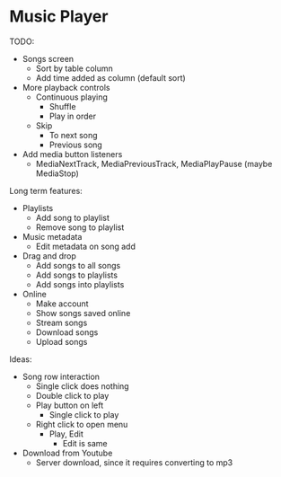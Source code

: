 # Music Player

TODO:

- Songs screen
  - Sort by table column
  - Add time added as column (default sort)
- More playback controls
  - Continuous playing
    - Shuffle
    - Play in order
  - Skip
    - To next song
    - Previous song
- Add media button listeners
  - MediaNextTrack, MediaPreviousTrack, MediaPlayPause (maybe MediaStop)

Long term features:

- Playlists
  - Add song to playlist
  - Remove song to playlist
- Music metadata
  - Edit metadata on song add
- Drag and drop
  - Add songs to all songs
  - Add songs to playlists
  - Add songs into playlists
- Online
  - Make account
  - Show songs saved online
  - Stream songs
  - Download songs
  - Upload songs

Ideas:

- Song row interaction
  - Single click does nothing
  - Double click to play
  - Play button on left
    - Single click to play
  - Right click to open menu
    - Play, Edit
      - Edit is same
- Download from Youtube
  - Server download, since it requires converting to mp3
